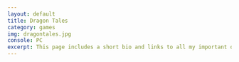 ```yaml
---
layout: default
title: Dragon Tales
category: games
img: dragontales.jpg
console: PC
excerpt: This page includes a short bio and links to all my important online profiles and communities.
---
```

